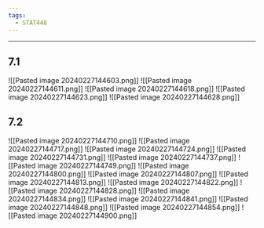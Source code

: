 ```yaml
---
tags:
  - STAT448
---
```

---
## 7.1
![[Pasted image 20240227144603.png]]
![[Pasted image 20240227144611.png]]
![[Pasted image 20240227144618.png]]
![[Pasted image 20240227144623.png]]
![[Pasted image 20240227144628.png]]

## 7.2
![[Pasted image 20240227144710.png]]
![[Pasted image 20240227144717.png]]
![[Pasted image 20240227144724.png]]
![[Pasted image 20240227144731.png]]
![[Pasted image 20240227144737.png]]
![[Pasted image 20240227144749.png]]
![[Pasted image 20240227144800.png]]
![[Pasted image 20240227144807.png]]
![[Pasted image 20240227144813.png]]
![[Pasted image 20240227144822.png]]
![[Pasted image 20240227144828.png]]
![[Pasted image 20240227144834.png]]
![[Pasted image 20240227144841.png]]
![[Pasted image 20240227144848.png]]
![[Pasted image 20240227144854.png]]
![[Pasted image 20240227144900.png]]
